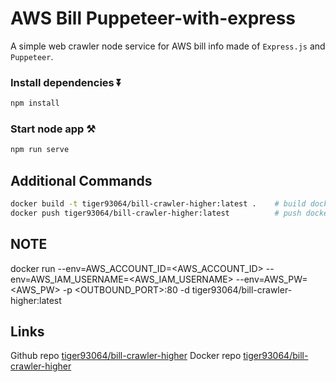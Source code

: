 # AWS Bill Puppeteer-with-express

A simple web crawler node service for AWS bill info made of `Express.js` and `Puppeteer`.
 

### Install dependencies ⏬

```bash
npm install
```

### Start node app ⚒️

```bash
npm run serve
```

## Additional Commands

```bash
docker build -t tiger93064/bill-crawler-higher:latest .    # build docker image to local
docker push tiger93064/bill-crawler-higher:latest          # push docker image to hub

```

  

## NOTE
docker run --env=AWS_ACCOUNT_ID=<AWS_ACCOUNT_ID> --env=AWS_IAM_USERNAME=<AWS_IAM_USERNAME>  --env=AWS_PW=<AWS_PW> -p <OUTBOUND_PORT>:80  -d tiger93064/bill-crawler-higher:latest
 
 

## Links

Github repo [tiger93064/bill-crawler-higher](https://github.com/tiger93064/AWSBillPuppeteer-with-express)
Docker repo [tiger93064/bill-crawler-higher](https://hub.docker.com/r/tiger93064/bill-crawler-higher)